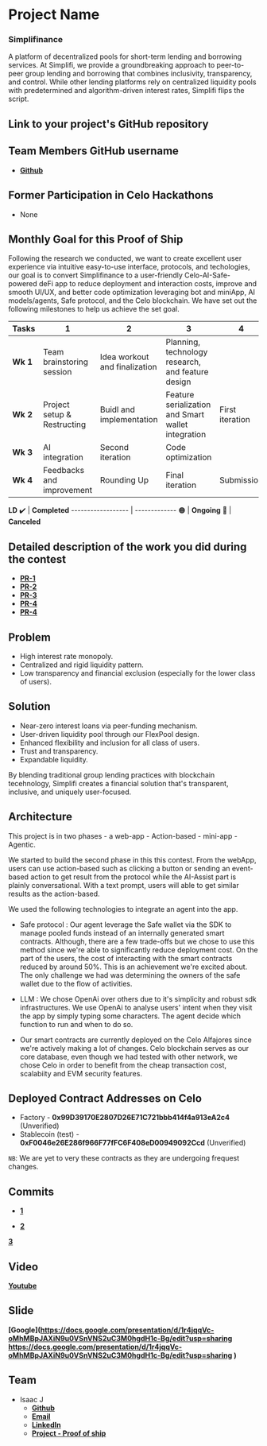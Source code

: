 # Project Name
### Simplifinance
A platform of decentralized pools for short-term lending and borrowing services. At Simplifi, we provide a groundbreaking approach to peer-to-peer group lending and borrowing that combines inclusivity, transparency, and control. While other lending platforms rely on centralized liquidity pools with predetermined and algorithm-driven interest rates, Simplifi flips the script.

## Link to your project's GitHub repository 	

__[](https://github.com/bobeu/simplifinance_bot_miniapp)__

## Team Members GitHub username	
- __[Github](https://github.com/bobeu)__

## Former Participation in Celo Hackathons
- None

## Monthly Goal for this Proof of Ship	
Following the research we conducted, we want to create excellent user experience via intuitive easy-to-use interface, protocols, and techologies, our goal is to convert Simplifinance to a user-friendly Celo-AI-Safe-powered deFi app to reduce deployment and interaction costs, improve and smooth UI/UX, and better code optimization leveraging bot and miniApp, AI models/agents, Safe protocol, and the Celo blockchain. We have set out the following milestones to help us achieve the set goal. 

Tasks | 1 | 2 | 3 | 4 | Status
----- | - | - | - | - | ------
**Wk 1** | Team brainstoring session | Idea workout and finalization | Planning, technology research, and feature design | | :heavy_check_mark:
**Wk 2** | Project setup & Restructing | Buidl and implementation | Feature serialization and Smart wallet integration | First iteration | :heavy_check_mark:
**Wk 3** | AI integration | Second iteration | Code optimization| | :orange_circle:
**Wk 4** | Feedbacks and improvement | Rounding Up | Final iteration | Submission | 

**LD**
:heavy_check_mark: | **Completed**
------------------ | -------------
:orange_circle: | **Ongoing**
:red_circle: | **Canceled**


## Detailed description of the work you did during the contest
- __[PR-1](https://github.com/celo-org/Proof-of-Ship/pull/19)__
- __[PR-2](https://github.com/celo-org/Proof-of-Ship/pull/25)__
- __[PR-3](https://github.com/celo-org/Proof-of-Ship/pull/27)__
- __[PR-4](https://github.com/celo-org/Proof-of-Ship/pull/29)__
- __[PR-4](https://github.com/celo-org/Proof-of-Ship/pull/44)__

## Problem
- High interest rate monopoly.
- Centralized and rigid liquidity pattern.
- Low transparency and financial exclusion (especially for the lower class of users).

## Solution
- Near-zero interest loans via peer-funding mechanism.
- User-driven liquidity pool through our FlexPool design.
- Enhanced flexibility and inclusion for all class of users.
- Trust and transparency.
- Expandable liquidity.

By blending traditional group lending practices with blockchain tecehnology, Simplifi creates a financial solution that's transparent, inclusive, and uniquely user-focused.

## Architecture

This project is in two phases
    - a web-app - Action-based
    - mini-app - Agentic. 
    
We started to build the second phase in this this contest. From the webApp, users can use action-based such as clicking a button or sending an event-based action to get result from the protocol while the AI-Assist part is plainly conversational. With a text prompt, users will able to get similar results as the action-based.

We used the following technologies to integrate an agent into the app.

- Safe protocol : Our agent leverage the Safe wallet via the SDK to manage pooled funds instead of an internally generated smart contracts. Although, there are a few trade-offs but we chose to use this method since we're able to significantly reduce deployment cost. On the part of the users, the cost of interacting with the smart contracts reduced by around 50%. This is an achievement we're excited about. The only challenge we had was determining the owners of the safe wallet due to the flow of activities.

- LLM : We chose OpenAi over others due to it's simplicity and robust sdk infrastructures. We use OpenAi to analyse users' intent when they visit the app by simply typing some characters. The agent decide which function to run and when to do so.

- Our smart contracts are currently deployed on the Celo Alfajores since we're actively making a lot of changes. Celo blockchain serves as our core database, even though we had tested with other network, we chose Celo in order to benefit from the cheap transaction cost, scalabiity and EVM security features.

## Deployed Contract Addresses on Celo

- Factory - __0x99D39170E2807D26E71C721bbb414f4a913eA2c4__ (Unverified)
- Stablecoin (test) - __0xF0046e26E286f966F77fFC6F408eD00949092Ccd__ (Unverified)

`NB`: We are yet to very these contracts as they are undergoing frequest changes.

## Commits

- __[1](https://github.com/bobeu/simplifi_proof_of_ship/commit/f1e04091efce2358fdbb6771bfa2510e7b50043a)__

- __[2](https://github.com/bobeu/simplifi_proof_of_ship/commit/e2eead19451c0c15379975bf27379406b97745cb)__

__[3](https://github.com/bobeu/simplifi_proof_of_ship/commit/990ee8131843ed5bdbeca54e86207c33d0070925)__


## Video
__[Youtube]()__

## Slide
__[Google](https://docs.google.com/presentation/d/1r4jqqVc-oMhMBpJAXiN9u0VSnVNS2uC3M0hgdH1c-Bg/edit?usp=sharing https://docs.google.com/presentation/d/1r4jqqVc-oMhMBpJAXiN9u0VSnVNS2uC3M0hgdH1c-Bg/edit?usp=sharing )__

## Team
- Isaac J
    - __[Github](https://github.com/bobeu)__
    - __[Email](mailto:bobmatea27@gmail.com)__
    - __[LinkedIn](https://www.linkedin.com/in/isaac-j-a6764a169)__
    - __[Project - Proof of ship](https://github.com/bobeu/simplifinance_bot_miniapp)__